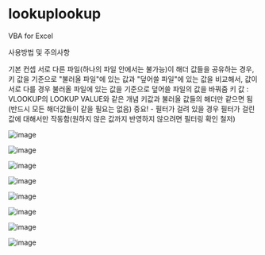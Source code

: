 # lookuplookup
VBA for Excel

사용방법 및 주의사항

기본 컨셉
서로 다른 파일(하나의 파일 안에서는 불가능)이 해더 값들을 공유하는 경우, 키 값을 기준으로 "불러올 파일"에 있는 값과 "덮어쓸 파일"에 있는 값을 비교해서, 값이 서로 다를 경우 불러올 파일에 있는 값을 기준으로 덮어쓸 파일의 값을 바꿔줌 
키 값 : VLOOKUP의 LOOKUP VALUE와 같은 개념
키값과 불러올 값들의 해더만 같으면 됨(반드시 모든 해더값들이 같을 필요는 없음)
중요! - 필터가 걸려 있을 경우 필터가 걸린 값에 대해서만 작동함(원하지 않은 값까지 반영하지 않으려면 필터링 확인 철저)

![image](https://github.com/ggapsang/lookuplookup/assets/58983068/a2fc3a76-4760-4f94-9a34-0032c1adf057)

![image](https://github.com/ggapsang/lookuplookup/assets/58983068/14857a18-4eb6-48cc-85b2-1fc056cbb622)

![image](https://github.com/ggapsang/lookuplookup/assets/58983068/0086f1ac-af60-44cf-a7c9-a98d4bac0983)

![image](https://github.com/ggapsang/lookuplookup/assets/58983068/9d2116b7-9c4f-4b4b-98b8-a6a2e4405554)

![image](https://github.com/ggapsang/lookuplookup/assets/58983068/ce259784-5c25-4ce9-aa10-0c76339f8721)

![image](https://github.com/ggapsang/lookuplookup/assets/58983068/3f9f8fc1-977a-4052-aa8b-963a3d65b9fe)

![image](https://github.com/ggapsang/lookuplookup/assets/58983068/2e121b7b-e2d8-4c07-8de2-4d6a38c048de)

![image](https://github.com/ggapsang/lookuplookup/assets/58983068/469a421a-7c7a-4b7c-965e-46f1f1c56e47)
